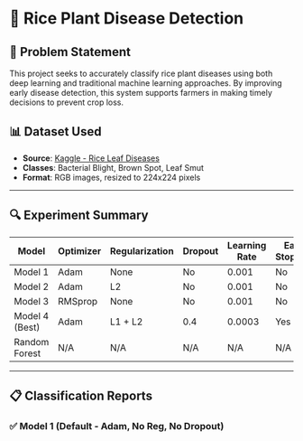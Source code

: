 # 🌾 Rice Plant Disease Detection

## 📌 Problem Statement
This project seeks to accurately classify rice plant diseases using both deep learning and traditional machine learning approaches. By improving early disease detection, this system supports farmers in making timely decisions to prevent crop loss.

## 📊 Dataset Used
- **Source**: [Kaggle - Rice Leaf Diseases](https://www.kaggle.com/datasets/minhhuy2810/rice-leaf-diseases)
- **Classes**: Bacterial Blight, Brown Spot, Leaf Smut
- **Format**: RGB images, resized to 224x224 pixels

---

## 🔍 Experiment Summary

| Model        | Optimizer | Regularization | Dropout | Learning Rate | Early Stopping | Accuracy | F1 Score |
|--------------|-----------|----------------|---------|----------------|----------------|----------|----------|
| Model 1      | Adam      | None           | No      | 0.001          | No             | 32%      | 0.32     |
| Model 2      | Adam      | L2             | No      | 0.001          | No             | 34%      | 0.34     |
| Model 3      | RMSprop   | None           | No      | 0.001          | No             | 31%      | 0.31     |
| Model 4 (Best)| Adam     | L1 + L2        | 0.4     | 0.0003         | Yes            | **33%**  | **0.33** |
| Random Forest| N/A       | N/A            | N/A     | N/A            | N/A            | 81%      | 0.80     |

---

## 📋 Classification Reports

### ✅ Model 1 (Default - Adam, No Reg, No Dropout)

